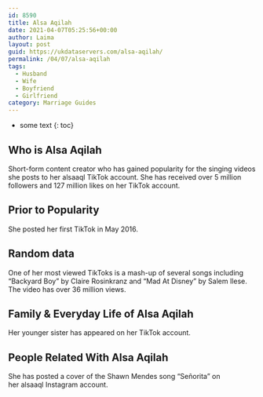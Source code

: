 ```yaml
---
id: 8590
title: Alsa Aqilah
date: 2021-04-07T05:25:56+00:00
author: Laima
layout: post
guid: https://ukdataservers.com/alsa-aqilah/
permalink: /04/07/alsa-aqilah
tags:
  - Husband
  - Wife
  - Boyfriend
  - Girlfriend
category: Marriage Guides
---
```


* some text
{: toc}


## Who is Alsa Aqilah
                  
                  
                  
Short-form content creator who has gained popularity for the singing videos she posts to her alsaaql TikTok account. She has received over 5 million followers and 127 million likes on her TikTok account. 
                  
              
            
              
            
                
                
                
## Prior to Popularity
                  
                  
                  
She posted her first TikTok in May 2016. 
                  
              
            
              
            
                
                
                
## Random data
                  
                  
                  
One of her most viewed TikToks is a mash-up of several songs including &#8220;Backyard Boy&#8221; by Claire Rosinkranz and &#8220;Mad At Disney&#8221; by Salem Ilese. The video has over 36 million views. 
                  
              
            
              
            
                
                
                
## Family & Everyday Life of Alsa Aqilah
                  
                  
                  
Her younger sister has appeared on her TikTok account. 
                  
              
            
              
            
                
                
                
## People Related With Alsa Aqilah
                  
                  
                  
She has posted a cover of the Shawn Mendes song &#8220;Señorita&#8221; on her alsaaql Instagram account. 
                  
              
            
              
            
                
              
            
              
              
            
            
              
            
          
          
          